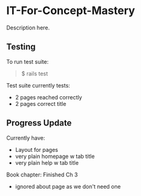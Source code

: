 IT-For-Concept-Mastery
===

Description here.

## Testing

To run test suite:

> $ rails test

Test suite currently tests:
- 2 pages reached correctly
- 2 pages correct title

## Progress Update

Currently have:
- Layout for pages
- very plain homepage w tab title
- very plain help w tab title

Book chapter: Finished Ch 3
- ignored about page as we don't need one